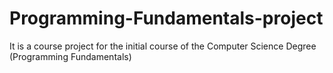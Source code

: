 # Programming-Fundamentals-project
It is a course project for the initial course of the Computer Science Degree (Programming Fundamentals) 
